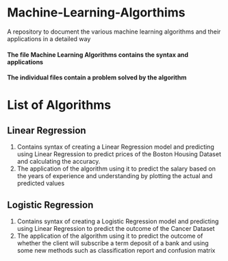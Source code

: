 # Machine-Learning-Algorthims
A repository to document the various machine learning algorithms and their applications in a detailed way

#### The file Machine Learning Algorithms contains the syntax and applications 
#### The individual files contain a problem solved by the algorithm

# List of Algorithms
## Linear Regression 
1. Contains syntax of creating a Linear Regression model and predicting using Linear Regression to predict prices of the Boston Housing Dataset and calculating the accuracy.
2. The application of the algorithm using it to predict the salary based on the years of experience and understanding by plotting the actual and predicted values

## Logistic Regression
1. Contains syntax of creating a Logistic Regression model and predicting using Linear Regression to predict the outcome of the Cancer Dataset
2. The application of the algorithm using it to predict the outcome of whether the client will subscribe a term deposit of a bank and using some new methods such as classification report and confusion matrix
